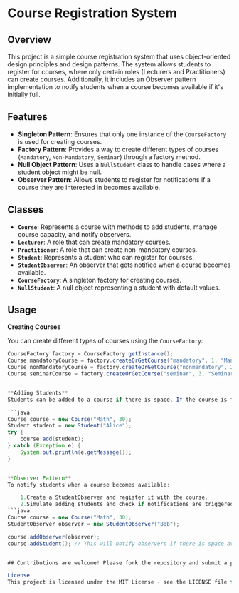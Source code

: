 # Course Registration System

## Overview

This project is a simple course registration system that uses object-oriented design principles and design patterns. The system allows students to register for courses, where only certain roles (Lecturers and Practitioners) can create courses. Additionally, it includes an Observer pattern implementation to notify students when a course becomes available if it's initially full.

## Features

- **Singleton Pattern**: Ensures that only one instance of the `CourseFactory` is used for creating courses.
- **Factory Pattern**: Provides a way to create different types of courses (`Mandatory`, `Non-Mandatory`, `Seminar`) through a factory method.
- **Null Object Pattern**: Uses a `NullStudent` class to handle cases where a student object might be null.
- **Observer Pattern**: Allows students to register for notifications if a course they are interested in becomes available.

## Classes

- **`Course`**: Represents a course with methods to add students, manage course capacity, and notify observers.
- **`Lecturer`**: A role that can create mandatory courses.
- **`Practitioner`**: A role that can create non-mandatory courses.
- **`Student`**: Represents a student who can register for courses.
- **`StudentObserver`**: An observer that gets notified when a course becomes available.
- **`CourseFactory`**: A singleton factory for creating courses.
- **`NullStudent`**: A null object representing a student with default values.

## Usage

**Creating Courses**

You can create different types of courses using the `CourseFactory`:

```java
CourseFactory factory = CourseFactory.getInstance();
Course mandatoryCourse = factory.createOrGetCourse("mandatory", 1, "Mandatory Course");
Course nonMandatoryCourse = factory.createOrGetCourse("nonmandatory", 2, "Non-Mandatory Course");
Course seminarCourse = factory.createOrGetCourse("seminar", 3, "Seminar Course");


**Adding Students**
Students can be added to a course if there is space. If the course is full, students can register for notifications:

```java
Course course = new Course("Math", 30);
Student student = new Student("Alice");
try {
    course.add(student);
} catch (Exception e) {
    System.out.println(e.getMessage());
}


**Observer Pattern**
To notify students when a course becomes available:

    1.Create a StudentObserver and register it with the course.
    2.Simulate adding students and check if notifications are triggered:
```java
Course course = new Course("Math", 30);
StudentObserver observer = new StudentObserver("Bob");

course.addObserver(observer);
course.addStudent(); // This will notify observers if there is space available


## Contributions are welcome! Please fork the repository and submit a pull request with your changes.

License
This project is licensed under the MIT License - see the LICENSE file for details.

